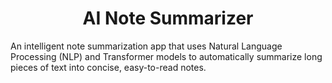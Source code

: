 <h1 align="center">AI Note Summarizer</h1>

An intelligent note summarization app that uses Natural Language Processing (NLP) and Transformer models to automatically summarize long pieces of text into concise, easy-to-read notes.
